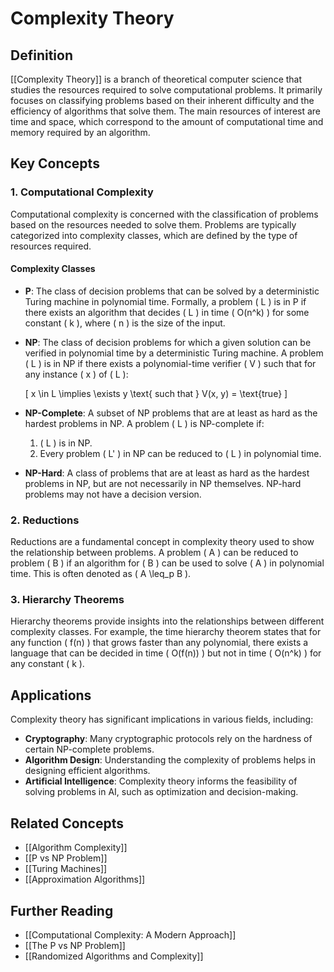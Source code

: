 
# Complexity Theory

## Definition
[[Complexity Theory]] is a branch of theoretical computer science that studies the resources required to solve computational problems. It primarily focuses on classifying problems based on their inherent difficulty and the efficiency of algorithms that solve them. The main resources of interest are time and space, which correspond to the amount of computational time and memory required by an algorithm.

## Key Concepts

### 1. Computational Complexity
Computational complexity is concerned with the classification of problems based on the resources needed to solve them. Problems are typically categorized into complexity classes, which are defined by the type of resources required.

#### Complexity Classes
- **P**: The class of decision problems that can be solved by a deterministic Turing machine in polynomial time. Formally, a problem \( L \) is in P if there exists an algorithm that decides \( L \) in time \( O(n^k) \) for some constant \( k \), where \( n \) is the size of the input.
  
- **NP**: The class of decision problems for which a given solution can be verified in polynomial time by a deterministic Turing machine. A problem \( L \) is in NP if there exists a polynomial-time verifier \( V \) such that for any instance \( x \) of \( L \):
  
  \[
  x \in L \implies \exists y \text{ such that } V(x, y) = \text{true}
  \]

- **NP-Complete**: A subset of NP problems that are at least as hard as the hardest problems in NP. A problem \( L \) is NP-complete if:
  1. \( L \) is in NP.
  2. Every problem \( L' \) in NP can be reduced to \( L \) in polynomial time.

- **NP-Hard**: A class of problems that are at least as hard as the hardest problems in NP, but are not necessarily in NP themselves. NP-hard problems may not have a decision version.

### 2. Reductions
Reductions are a fundamental concept in complexity theory used to show the relationship between problems. A problem \( A \) can be reduced to problem \( B \) if an algorithm for \( B \) can be used to solve \( A \) in polynomial time. This is often denoted as \( A \leq_p B \).

### 3. Hierarchy Theorems
Hierarchy theorems provide insights into the relationships between different complexity classes. For example, the time hierarchy theorem states that for any function \( f(n) \) that grows faster than any polynomial, there exists a language that can be decided in time \( O(f(n)) \) but not in time \( O(n^k) \) for any constant \( k \).

## Applications
Complexity theory has significant implications in various fields, including:
- **Cryptography**: Many cryptographic protocols rely on the hardness of certain NP-complete problems.
- **Algorithm Design**: Understanding the complexity of problems helps in designing efficient algorithms.
- **Artificial Intelligence**: Complexity theory informs the feasibility of solving problems in AI, such as optimization and decision-making.

## Related Concepts
- [[Algorithm Complexity]]
- [[P vs NP Problem]]
- [[Turing Machines]]
- [[Approximation Algorithms]]

## Further Reading
- [[Computational Complexity: A Modern Approach]]
- [[The P vs NP Problem]]
- [[Randomized Algorithms and Complexity]]
